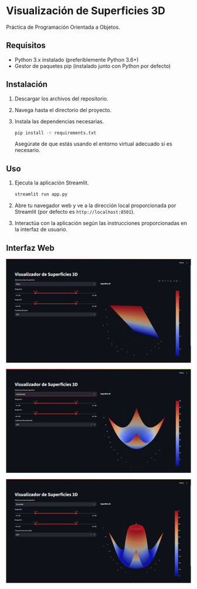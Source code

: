 # Visualización de Superficies 3D

Práctica de Programación Orientada a Objetos.

## Requisitos

- Python 3.x instalado (preferiblemente Python 3.6+)
- Gestor de paquetes pip (instalado junto con Python por defecto)

## Instalación

1. Descargar los archivos del repositorio.
2. Navega hasta el directorio del proyecto.
3. Instala las dependencias necesarias.

   ```bash
   pip install -r requirements.txt
   ```

   Asegúrate de que estás usando el entorno virtual adecuado si es necesario.

## Uso

1. Ejecuta la aplicación Streamlit.

   ```bash
   streamlit run app.py
   ```

2. Abre tu navegador web y ve a la dirección local proporcionada por Streamlit (por defecto es `http://localhost:8501`).

3. Interactúa con la aplicación según las instrucciones proporcionadas en la interfaz de usuario.

## Interfaz Web

![Plano en 3D](./images/visualizador-de-superficies-3d-plano.png)

![Paraboloide en 3D](./images/visualizador-de-superficies-3d-paraboloide.png)

![Sinusoide en 3D](./images/visualizador-de-superficies-3d-sinusoide.png)
